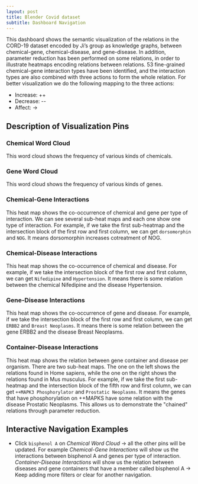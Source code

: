 ```yaml
---
layout: post
title: Blender Covid dataset  
subtitle: Dashboard Navigation
---
```


This dashboard shows the semantic visualization of the relations in the CORD-19 
dataset encoded by Ji’s group as knowledge graphs, between chemical-gene, 
chemical-disease, and gene-disease. In addition, parameter reduction has been 
performed on some relations, in order to illustrate heatmaps encoding relations 
between relations. 53 fine-grained chemical-gene interaction types have been 
identified, and the interaction types are also combined with three actions to 
form the whole relation. 
For better visualization we do the following mapping to the three actions:
- Increase: ++
- Decrease: --
- Affect:   ->

## Description of Visualization Pins

### Chemical Word Cloud
This word cloud shows the frequency of various kinds of chemicals.

### Gene Word Cloud
This word cloud shows the frequency of various kinds of genes. 

### Chemical-Gene Interactions
This heat map shows the co-occurrence of chemical and gene per type of interaction. 
We can see several sub-heat maps and each one show one type of interaction.
For example, if we take the first sub-heatmap and the intersection block of the first row and first column, 
we can get `dorsomorphin` and `NOG`. It means dorsomorphin increases cotreatment of NOG.

### Chemical-Disease Interactions
This heat map shows the co-occurrence of chemical and disease. 
For example, if we take the intersection block of the first row and first column, 
we can get `Nifedipine` and `Hypertension`. It means there is some relation between the chemical Nifedipine and the disease Hypertension.

### Gene-Disease Interactions
This heat map shows the co-occurrence of gene and disease. 
For example, if we take the intersection block of the first row and first column, 
we can get `ERBB2` and `Breast Neoplasms`. It means there is some relation between the gene ERBB2 and the disease Breast Neoplasms.

### Container-Disease Interactions
This heat map shows the relation between gene container and disease per organism. 
There are two sub-heat maps. The one on the left shows the relations found in Home sapiens, 
while the one on the right shows the relations found in Mus musculus.
For example, if we take the first sub-heatmap and the intersection block of the fifth row and first column, 
we can get `++MAPK3 Phosphorylator` and `Prostatic Neoplasms`. It means the genes that have phosphorylation on
++MAPKS have some relation with the disease Prostatic Neoplasms. This allows us to demonstrate the "chained" relations
through parameter reduction.

## Interactive Navigation Examples
- Click `bisphenol A` on _Chemical Word Cloud_ → all the other pins will be updated. 
For example _Chemical-Gene Interactions_ will show us the interactions between bisphenol A and genes per type of interaction. 
_Container-Disease Interactions_ will show us the relation between diseases and gene containers that have a member called bisphenol A → 
Keep adding more filters or clear for another navigation.
